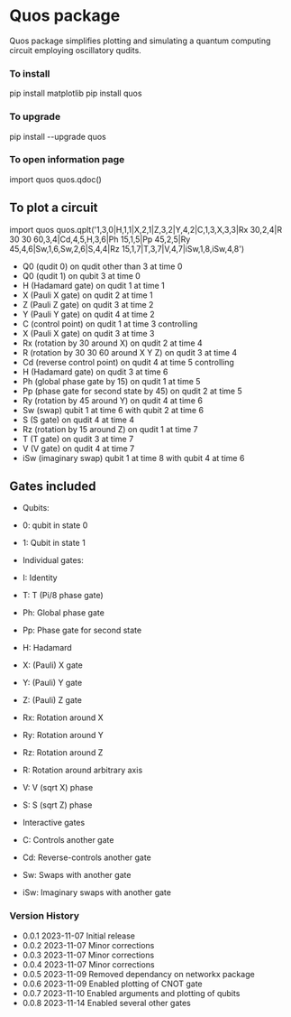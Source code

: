 # Quos package

Quos package simplifies plotting and simulating a quantum computing circuit employing oscillatory qudits.

### To install

pip install matplotlib
pip install quos

### To upgrade

pip install --upgrade quos

### To open information page

import quos
quos.qdoc()

## To plot a circuit

import quos
quos.qplt('1,3,0|H,1,1|X,2,1|Z,3,2|Y,4,2|C,1,3,X,3,3|Rx 30,2,4|R 30 30 60,3,4|Cd,4,5,H,3,6|Ph 15,1,5|Pp 45,2,5|Ry 45,4,6|Sw,1,6,Sw,2,6|S,4,4|Rz 15,1,7|T,3,7|V,4,7|iSw,1,8,iSw,4,8')

- Q0 (qudit 0) on qudit other than 3 at time 0
- Q0 (qudit 1) on qubit 3 at time 0
- H (Hadamard gate) on qudit 1 at time 1
- X (Pauli X gate) on qudit 2 at time 1
- Z (Pauli Z gate) on qudit 3 at time 2
- Y (Pauli Y gate) on qudit 4 at time 2
- C (control point) on qudit 1 at time 3 controlling
- X (Pauli X gate) on qudit 3 at time 3
- Rx (rotation by 30 around X) on qudit 2 at time 4
- R (rotation by 30 30 60 around X Y Z) on qudit 3 at time 4
- Cd (reverse control point) on qudit 4 at time 5 controlling
- H (Hadamard gate) on qudit 3 at time 6
- Ph (global phase gate by 15) on qudit 1 at time 5
- Pp (phase gate for second state by 45) on qudit 2 at time 5
- Ry (rotation by 45 around Y) on qudit 4 at time 6
- Sw (swap) qubit 1 at time 6 with qubit 2 at time 6
- S (S gate) on qudit 4 at time 4
- Rz (rotation by 15 around Z) on qudit 1 at time 7
- T (T gate) on qudit 3 at time 7
- V (V gate) on qudit 4 at time 7
- iSw (imaginary swap) qubit 1 at time 8 with qubit 4 at time 6

## Gates included

- Qubits:
- 0: qubit in state 0
- 1: Qubit in state 1

- Individual gates:
- I: Identity
- T: T (Pi/8 phase gate)
- Ph: Global phase gate
- Pp: Phase gate for second state
- H: Hadamard
- X: (Pauli) X gate
- Y: (Pauli) Y gate
- Z: (Pauli) Z gate
- Rx: Rotation around X
- Ry: Rotation around Y
- Rz: Rotation around Z
- R: Rotation around arbitrary axis
- V: V (sqrt X) phase
- S: S (sqrt Z) phase

- Interactive gates
- C: Controls another gate
- Cd: Reverse-controls another gate
- Sw: Swaps with another gate
- iSw: Imaginary swaps with another gate

### Version History

- 0.0.1 2023-11-07 Initial release
- 0.0.2 2023-11-07 Minor corrections
- 0.0.3 2023-11-07 Minor corrections
- 0.0.4 2023-11-07 Minor corrections
- 0.0.5 2023-11-09 Removed dependancy on networkx package
- 0.0.6 2023-11-09 Enabled plotting of CNOT gate
- 0.0.7 2023-11-10 Enabled arguments and plotting of qubits
- 0.0.8 2023-11-14 Enabled several other gates
